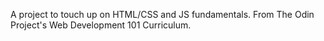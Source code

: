 A project to touch up on HTML/CSS and JS fundamentals.
From The Odin Project's Web Development 101 Curriculum. 